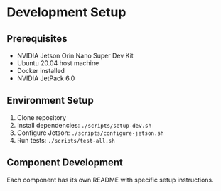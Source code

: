 # Development Setup

## Prerequisites
- NVIDIA Jetson Orin Nano Super Dev Kit
- Ubuntu 20.04 host machine
- Docker installed
- NVIDIA JetPack 6.0

## Environment Setup
1. Clone repository
2. Install dependencies: `./scripts/setup-dev.sh`
3. Configure Jetson: `./scripts/configure-jetson.sh`
4. Run tests: `./scripts/test-all.sh`

## Component Development
Each component has its own README with specific setup instructions.
